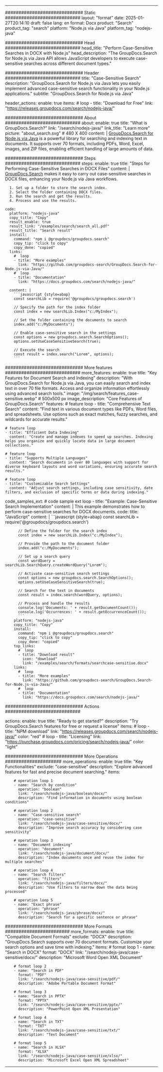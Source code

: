 
---
############################# Static ############################
layout: "format"
date:  2025-01-27T20:14:10
draft: false
lang: en
format: Docx
product: "Search"
product_tag: "search"
platform: "Node.js via Java"
platform_tag: "nodejs-java"

############################# Head ############################
head_title: "Perform Case-Sensitive Searches in DOCX with Node.js"
head_description: "The GroupDocs.Search for Node.js via Java API allows JavaScript developers to execute case-sensitive searches across different document types."

############################# Header ############################
title: "Case-Sensitive Search" 
description: "GroupDocs.Search for Node.js via Java lets you easily implement advanced case-sensitive search functionality in your Node.js applications."
subtitle: "GroupDocs.Search for Node.js via Java" 

header_actions:
  enable: true
  items:
    #  loop
    - title: "Download for Free"
      link: "https://releases.groupdocs.com/search/nodejs-java/"
      
############################# About ############################
about:
    enable: true
    title: "What is GroupDocs.Search?"
    link: "/search/nodejs-java/"
    link_title: "Learn more"
    picture: "about_search.svg" # 480 X 400
    content: |
       [GroupDocs.Search for Node.js via Java](/search/nodejs-java/) is a powerful library for searching and indexing text in documents. It supports over 70 formats, including PDFs, Word, Excel, images, and ZIP files, enabling efficient handling of large amounts of data.

############################# Steps ############################
steps:
    enable: true
    title: "Steps for Performing Case-Sensitive Searches in DOCX Files"
    content: |
      [GroupDocs.Search](/search/nodejs-java/) makes it easy to carry out case-sensitive searches in DOCX files, enhancing your Node.js via Java workflows.
      
      1. Set up a folder to store the search index.
      2. Select the folder containing DOCX files.
      3. Run the search and get the results.
      4. Process and use the results.
   
    code:
      platform: "nodejs-java"
      copy_title: "Copy"
      result_enable: true
      result_link: "/examples/search/search_all.pdf"
      result_title: "Search result"
      install:
        command: "npm i @groupdocs/groupdocs.search"
        copy_tip: "click to copy"
        copy_done: "copied"
      links:
        #  loop
        - title: "More examples"
          link: "https://github.com/groupdocs-search/GroupDocs.Search-for-Node.js-via-Java/"
        #  loop
        - title: "Documentation"
          link: "https://docs.groupdocs.com/search/nodejs-java/"
          
      content: |
        ```javascript {style=abap}
        const searchLib = require('@groupdocs/groupdocs.search')

        // Specify the path for the index folder
        const index = new searchLib.Index("c:/MyIndex");

        // Set the folder containing the documents to search
        index.add("c:/MyDocuments");

        // Enable case-sensitive search in the settings
        const options = new groupdocs.search.SearchOptions();
        options.setUseCaseSensitiveSearch(true);

        // Execute the search
        const result = index.search("Lorem", options);
        ```            

############################# More features ############################
more_features:
  enable: true
  title: "Key Features for Document Search and Indexing"
  description: "With GroupDocs.Search for Node.js via Java, you can easily search and index text in over 70 file formats. Access and organize information effortlessly using advanced search tools."
  image: "/img/search/features_case-sensitive.webp" # 500x500 px
  image_description: "Core Features of GroupDocs.Search"
  features:
    # feature loop
    - title: "Comprehensive Text Search"
      content: "Find text in various document types like PDFs, Word files, and spreadsheets. Use options such as exact matches, fuzzy searches, and wildcards for accurate results."

    # feature loop
    - title: "Efficient Data Indexing"
      content: "Create and manage indexes to speed up searches. Indexing helps you organize and quickly locate data in large document collections."

    # feature loop
    - title: "Supports Multiple Languages"
      content: "Search documents in over 80 languages with support for diverse keyboard layouts and word variations, ensuring accurate search results."

    # feature loop
    - title: "Customizable Search Settings"
      content: "Adjust search settings, including case sensitivity, date filters, and exclusion of specific terms or data during indexing."
      
  code_samples_ext:
    # code sample ext loop
    - title: "Example: Case-Sensitive Search Implementation"
      content: |
        This example demonstrates how to perform case-sensitive searches for DOCX documents.
      code:
        title: "JavaScript"
        content: |
          ```javascript {style=abap}
          const searchLib = require('@groupdocs/groupdocs.search')
          
          // Define the folder for the search index
          const index = new searchLib.Index("c:/MyIndex");
              
          // Provide the path to the document folder
          index.add("c:/MyDocuments");

          // Set up a search query
          const wordQuery = searchLib.SearchQuery.createWordQuery("Lorem");

          // Activate case-sensitive search settings
          const options = new groupdocs.search.SearchOptions();
          options.setUseCaseSensitiveSearch(true);

          // Search for the text in documents
          const result = index.search(wordQuery, options);
          
          // Process and handle the results
          console.log('Documents: ' + result.getDocumentCount());
          console.log('Occurrences: ' + result.getOccurrenceCount());
          ```
        platform: "nodejs-java"
        copy_title: "Copy"
        install:
          command: "npm i @groupdocs/groupdocs.search"
          copy_tip: "click to copy"
          copy_done: "copied"
        top_links:
          #  loop
          - title: "Download result"
            icon: "download"
            link: "/examples/search/formats/searchcase-sensitive.docx"
        links:
          #  loop
          - title: "More examples"
            link: "https://github.com/groupdocs-search/GroupDocs.Search-for-Node.js-via-Java/"
          #  loop
          - title: "Documentation"
            link: "https://docs.groupdocs.com/search/nodejs-java/"
            

            


############################# Actions ############################

actions:
  enable: true
  title: "Ready to get started?"
  description: "Try GroupDocs.Search features for free or request a license"
  items:
    #  loop
    - title: "NPM download"
      link: "https://releases.groupdocs.com/search/nodejs-java/"
      color: "red"
        #  loop
    - title: "Licensing"
      link: "https://purchase.groupdocs.com/pricing/search/nodejs-java/"
      color: "light"


############################# More Operations #####################
more_operations:
    enable: true
    title: "Key Functionalities"
    exclude: "case-sensitive"
    description: "Explore advanced features for fast and precise document searching."
    items: 
          
        # operation loop 1
        - name: "Search by condition"
          operation: "boolean"
          link: "/search/nodejs-java/boolean/docx/"
          description: "Find information in documents using boolean conditions"

        # operation loop 2
        - name: "Case-sensitive search"
          operation: "case-sensitive"
          link: "/search/nodejs-java/case-sensitive/docx/"
          description: "Improve search accuracy by considering case sensitivity"

        # operation loop 3
        - name: "Document indexing"
          operation: "document"
          link: "/search/nodejs-java/document/docx/"
          description: "Index documents once and reuse the index for multiple searches"

        # operation loop 4
        - name: "Search filters"
          operation: "filters"
          link: "/search/nodejs-java/filters/docx/"
          description: "Use filters to narrow down the data being processed"

        # operation loop 5
        - name: "Exact phrase"
          operation: "phrase"
          link: "/search/nodejs-java/phrase/docx/"
          description: "Search for a specific sentence or phrase"
          
        
          
############################# More Formats ########################
more_formats:
    enable: true
    title: "Compatible Document Formats"
    exclude: "DOCX"
    description: "GroupDocs.Search supports over 70 document formats. Customize your search options and save time with indexing."
    items: 
        # format loop 1
        - name: "Search in DOCX"
          format: "DOCX"
          link: "/search/nodejs-java/case-sensitive/docx/"
          description: "Microsoft Word Open XML Document"
          
        # format loop 2
        - name: "Search in PDF"
          format: "PDF"
          link: "/search/nodejs-java/case-sensitive/pdf/"
          description: "Adobe Portable Document Format"
          
        # format loop 3
        - name: "Search in PPTX"
          format: "PPTX"
          link: "/search/nodejs-java/case-sensitive/pptx/"
          description: "PowerPoint Open XML Presentation"

        # format loop 4
        - name: "Search in TXT"
          format: "TXT"
          link: "/search/nodejs-java/case-sensitive/txt/"
          description: "Text Document"
          
        # format loop 5
        - name: "Search in XLSX"
          format: "XLSX"
          link: "/search/nodejs-java/case-sensitive/xlsx/"
          description: "Microsoft Excel Open XML Spreadsheet"
  

---